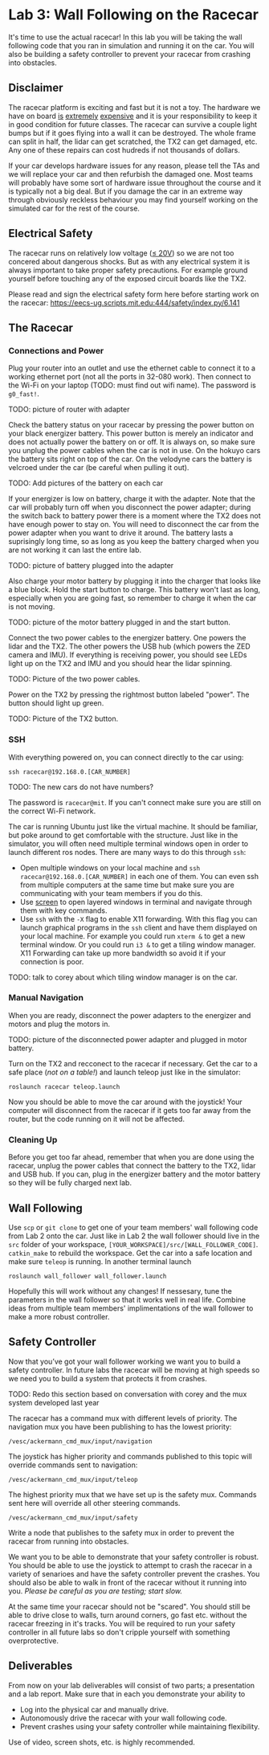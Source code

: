 # Lab 3: Wall Following on the Racecar

It's time to use the actual racecar!
In this lab you will be taking the wall following code that you ran in simulation and running it on the car.
You will also be building a safety controller to prevent your racecar from crashing into obstacles.

## Disclaimer

The racecar platform is exciting and fast but it is not a toy.
The hardware we have on board
[is](https://www.amazon.com/NVIDIA-Jetson-TX2-Development-Kit/dp/B06XPFH939)
[extremely](https://www.spar3d.com/news/lidar/velodyne-cuts-vlp-16-lidar-price-4k/)
[expensive](https://www.robotshop.com/en/hokuyo-ust-10lx-scanning-laser-rangefinder.html?gclid=Cj0KCQiAq6_UBRCEARIsAHyrgUxYmgjfz734t-zWCqa2U4l7LAVsZ1_cp2CuvuD3WalcBQ9tCp2_WmMaAjbAEALw_wcB)
and it is your responsibility to keep it in good condition for future classes.
The racecar can survive a couple light bumps but if it goes flying into a wall it can be destroyed. The whole frame can split in half, the lidar can get scratched, the TX2 can get damaged, etc. Any one of these repairs can cost hudreds if not thousands of dollars.

If your car develops hardware issues for any reason, please tell the TAs and we will replace your car and then refurbish the damaged one. Most teams will probably have some sort of hardware issue throughout the course and it is typically not a big deal.
But if you damage the car in an extreme way through obviously reckless behaviour you may find yourself working on the simulated car for the rest of the course.

## Electrical Safety

The racecar runs on relatively low voltage ([≤ 20V](https://www.amazon.com/Energizer-XP18000-Universal-External-Netbooks/dp/B002K8M9HC)) so we are not too concered about dangerous shocks.
But as with any electrical system it is always important to take proper safety precautions.
For example ground yourself before touching any of the exposed circuit boards like the TX2.

Please read and sign the electrical safety form here before starting work on the racecar:
https://eecs-ug.scripts.mit.edu:444/safety/index.py/6.141

## The Racecar

### Connections and Power

Plug your router into an outlet and use the ethernet cable to connect it to a working ethernet port (not all the ports in 32-080 work). 
Then connect to the Wi-Fi on your laptop (TODO: must find out wifi name).
The password is ```g0_fast!```.

TODO: picture of router with adapter

Check the battery status on your racecar by pressing the power button on your black energizer battery. 
This power button is merely an indicator and does not actually power the battery on or off.
It is always on, so make sure you unplug the power cables when the car is not in use.
On the hokuyo cars the battery sits right on top of the car.
On the velodyne cars the battery is velcroed under the car (be careful when pulling it out).

TODO: Add pictures of the battery on each car

If your energizer is low on battery, charge it with the adapter.
Note that the car will probably turn off when you disconnect the power adapter; during the switch back to battery power there is a moment where the TX2 does not have enough power to stay on.
You will need to disconnect the car from the power adapter when you want to drive it around.
The battery lasts a suprisingly long time, so as long as you keep the battery charged when you are not working it can last the entire lab.

TODO: picture of battery plugged into the adapter

Also charge your motor battery by plugging it into the charger that looks like a blue block.
Hold the start button to charge.
This battery won't last as long, especially when you are going fast, so remember to charge it when the car is not moving.

TODO: picture of the motor battery plugged in and the start button.

Connect the two power cables to the energizer battery.
One powers the lidar and the TX2. 
The other powers the USB hub (which powers the ZED camera and IMU).
If everything is receiving power, you should see LEDs light up on the TX2 and IMU and you should hear the lidar spinning.

TODO: Picture of the two power cables.

Power on the TX2 by pressing the rightmost button labeled "power".
The button should light up green.

TODO: Picture of the TX2 button.

### SSH

With everything powered on, you can connect directly to the car using:

    ssh racecar@192.168.0.[CAR_NUMBER]
    
TODO: The new cars do not have numbers?
    
The password is ```racecar@mit```. If you can't connect make sure you are still on the correct Wi-Fi network.

The car is running Ubuntu just like the virtual machine.
It should be familiar, but poke around to get comfortable with the structure.
Just like in the simulator, you will often need multiple terminal windows open in order to launch different ros nodes.
There are many ways to do this through ```ssh```:

- Open multiple windows on your local machine and ```ssh racecar@192.168.0.[CAR_NUMBER]``` in each one of them. You can even ssh from multiple computers at the same time but make sure you are communicating with your team members if you do this.
- Use [screen](https://kb.iu.edu/d/acuy) to open layered windows in terminal and navigate through them with key commands.
- Use ```ssh``` with the ```-X``` flag to enable X11 forwarding. With this flag you can launch graphical programs in the ```ssh``` client and have them displayed on your local machine. For example you could run ```xterm &``` to get a new terminal window. Or you could run ```i3 &``` to get a tiling window manager. X11 Forwarding can take up more bandwidth so avoid it if your connection is poor.

TODO: talk to corey about which tiling window manager is on the car.

### Manual Navigation

When you are ready, disconnect the power adapters to the energizer and motors and plug the motors in.

TODO: picture of the disconnected power adapter and plugged in motor battery.

Turn on the TX2 and recconect to the racecar if necessary.
Get the car to a safe place (_not on a table!_) and launch teleop just like in the simulator:

    roslaunch racecar teleop.launch

Now you should be able to move the car around with the joystick!
Your computer will disconnect from the racecar if it gets too far away from the router, but the code running on it will not be affected.

### Cleaning Up

Before you get too far ahead, remember that when you are done using the racecar, unplug the power cables that connect the battery to the TX2, lidar and USB hub.
If you can, plug in the energizer battery and the motor battery so they will be fully charged next lab.

## Wall Following

Use ```scp``` or ```git clone``` to get one of your team members' wall following code from Lab 2 onto the car.
Just like in Lab 2 the wall follower should live in the ```src``` folder of your workspace, ```[YOUR_WORKSPACE]/src/[WALL_FOLLOWER_CODE]```.
```catkin_make``` to rebuild the workspace.
Get the car into a safe location and make sure ```teleop``` is running. In another terminal launch

    roslaunch wall_follower wall_follower.launch
    
Hopefully this will work without any changes!
If nessesary, tune the parameters in the wall follower so that it works well in real life.
Combine ideas from multiple team members' implimentations of the wall follower to make a more robust controller.

## Safety Controller

Now that you’ve got your wall follower working we want you to build a safety controller.
In future labs the racecar will be moving at high speeds so we need you to build a system that protects it from crashes. 

TODO: Redo this section based on conversation with corey and the mux system developed last year

The racecar has a command mux with different levels of priority.
The navigation mux you have been publishing to has the lowest priority:

    /vesc/ackermann_cmd_mux/input/navigation
    
The joystick has higher priority and commands published to this topic will override commands sent to navigation:

    /vesc/ackermann_cmd_mux/input/teleop
    
The highest priority mux that we have set up is the safety mux. Commands sent here will override all other steering commands.

    /vesc/ackermann_cmd_mux/input/safety
    
Write a node that publishes to the safety mux in order to prevent the racecar from running into obstacles.

We want you to be able to demonstrate that your safety controller is robust. You should be able to use the joystick to attempt to crash the racecar in a variety of senarioes and have the safety controller prevent the crashes. You should also be able to walk in front of the racecar without it running into you. _Please be careful as you are testing; start slow._

At the same time your racecar should not be "scared". You should still be able to drive close to walls, turn around corners, go fast etc. without the racecar freezing in it's tracks. You will be required to run your safety controller in all future labs so don't cripple yourself with something overprotective.

## Deliverables

From now on your lab deliverables will consist of two parts; a presentation and a lab report.
Make sure that in each you demonstrate your ability to 

- Log into the physical car and manually drive.
- Autonomously drive the racecar with your wall following code.
- Prevent crashes using your safety controller while maintaining flexibility.

Use of video, screen shots, etc. is highly recommended.
